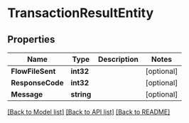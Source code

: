 # TransactionResultEntity

## Properties

Name | Type | Description | Notes
------------ | ------------- | ------------- | -------------
**FlowFileSent** | **int32** |  | [optional] 
**ResponseCode** | **int32** |  | [optional] 
**Message** | **string** |  | [optional] 

[[Back to Model list]](../README.md#documentation-for-models) [[Back to API list]](../README.md#documentation-for-api-endpoints) [[Back to README]](../README.md)


